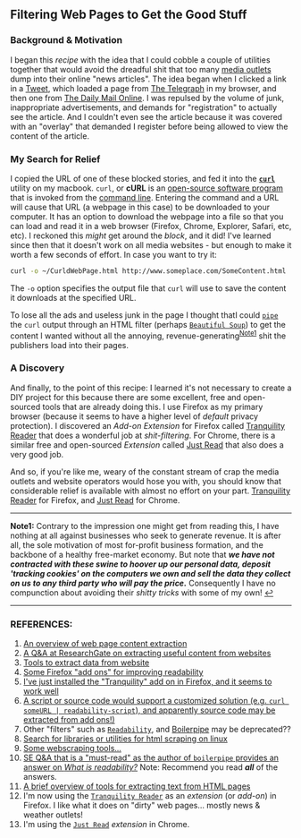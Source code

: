 ## Filtering Web Pages to Get the Good Stuff

### Background & Motivation

I began this *recipe* with the idea that I could cobble a couple of utilities together that would avoid the dreadful shit that too many [media outlets](https://en.wiktionary.org/wiki/media_outlet) dump into their online "news articles". The idea began when I clicked a link in a [Tweet](https://www.merriam-webster.com/dictionary/tweet), which loaded a page from [The Telegraph](https://www.telegraph.co.uk/) in my browser, and then one from [The Daily Mail Online](https://www.dailymail.co.uk/). I was repulsed by the volume of junk, inappropriate advertisements, and demands for "registration" to actually see the article. And I couldn't even see the article because it was covered with an "overlay" that demanded I register before being allowed to view the content of the article. 

### My Search for Relief

I copied the URL of one of these blocked stories, and fed it into the [**`curl`**](https://www.lifewire.com/curl-definition-2184508) utility on my macbook. `curl`, or **cURL** is an [open-source software program](https://github.com/curl/curl) that is invoked from the [command line](https://en.wikipedia.org/wiki/Command-line_interface). Entering the command and a URL will cause that URL (a webpage in this case) to be downloaded to your computer. It has an option to download the webpage into a file so that you can load and read it in a web browser (Firefox, Chrome, Explorer, Safari, etc, etc). I reckoned this *might* get around the *block*, and it did! I've learned since then that it doesn't work on all media websites - but enough to make it worth a few seconds of effort. In case you want to try it: 

```bash
curl -o ~/CurldWebPage.html http://www.someplace.com/SomeContent.html
```

The `-o` option specifies the output file that `curl` will use to save the content it downloads at the specified URL. 

To lose all the ads and useless junk in the page I thought thatI could [`pipe`](https://en.wikipedia.org/wiki/Pipeline_(Unix)) the `curl` output through an HTML filter (perhaps [`Beautiful Soup`](https://www.crummy.com/software/BeautifulSoup/)) to get the content I wanted without all the annoying, revenue-generating<sup id="a1">[Note1](#f1)</sup> shit the publishers load into their pages. 

### A Discovery

And finally, to the point of this recipe: I learned it's not necessary to create a DIY project for this because there are some excellent, free and open-sourced tools that are already doing this. I use Firefox as my primary browser (because it seems to have a higher level of *default* privacy protection). I discovered an *Add-on Extension* for Firefox called [Tranquility Reader](https://tranquility.ushnisha.com/) that does a wonderful job at *shit-filtering*. For Chrome, there is a similar free and open-sourced *Extension* called [Just Read](https://github.com/ZachSaucier/Just-Read) that also does a very good job. 

And so, if you're like me, weary of the constant stream of crap the media outlets and website operators would hose you with, you should know that considerable relief is available with almost no effort on your part. [Tranquility Reader](https://tranquility.ushnisha.com/) for Firefox, and  [Just Read](https://github.com/ZachSaucier/Just-Read) for Chrome. 

---

<b id="f1">Note1:</b> Contrary to the impression one might get from reading this, I have nothing at all against businesses who seek to generate revenue. It is after all, the sole motivation of most for-profit business formation, and the backbone of a healthy free-market economy. But note that ***we have not contracted with these swine to hoover up our personal data, deposit 'tracking cookies' on the computers we own and sell the data they collect on us to any third party who will pay the price.*** Consequently I have no compunction about avoiding their *shitty tricks* with some of my own! [↩](#a1)   

<hr>

### REFERENCES: 

1. [An overview of web page content extraction](https://joyboseroy.medium.com/an-overview-of-web-page-content-extraction-5e0e2c62855d)
2. [A Q&A at ResearchGate on extracting useful content from websites](https://www.researchgate.net/post/How_do_I_extract_the_content_from_dynamic_web_pages)
3. [Tools to extract data from website](https://www.softr.io/blog/tools-to-extract-data-from-website) 
4. [Some Firefox "add ons" for improving readability](https://addons.mozilla.org/en-US/firefox/search/?platform=mac&q=readability&sort=relevance&type=extension) 
5. [I've just installed the "Tranquility" add on in Firefox, and it seems to work well](https://addons.mozilla.org/en-US/firefox/addon/tranquility-1/?src=search) 
6. [A script or source code would support a customized solution (e.g. `curl someURL | readability-script`), and apparently source code may be extracted from add ons!)](https://www.instructables.com/id/Extract-Firefox-Addon-Source-Code/) 
7. Other "filters" such as [`Readability`](https://www.ghacks.net/2010/03/09/readability-firefox-add-on/), and [Boilerpipe](https://github.com/kohlschutter/boilerpipe) may be deprecated?? 
8. [Search for libraries or utilities for html scraping on linux](https://duckduckgo.com/?q=library+utility+html+scraoing+linux&t=ffnt&ia=web) 
9. [Some webscraping tools...](https://linuxhint.com/top_20_webscraping_tools/) 
10. [SE Q&A that is a "must-read" as the author of `boilerpipe` provides an answer on *What is readability?*](https://stackoverflow.com/questions/3652657/what-algorithm-does-readability-use-for-extracting-text-from-urls/4240037#4240037) Note: Recommend you read ***all*** of the answers. 
11. [A brief overview of tools for extracting text from HTML pages](https://www.bigdatanews.datasciencecentral.com/profiles/blogs/how-to-extract-text-from-html-document-these-tools-we-can-use) 
12. I'm now using the [`Tranquility Reader`](https://tranquility.ushnisha.com/) as an *extension* (or *add-on*) in Firefox. I like what it does on "dirty" web pages... mostly news & weather outlets! 
13. I'm using the [`Just Read`](https://github.com/ZachSaucier/Just-Read) *extension* in Chrome. 

